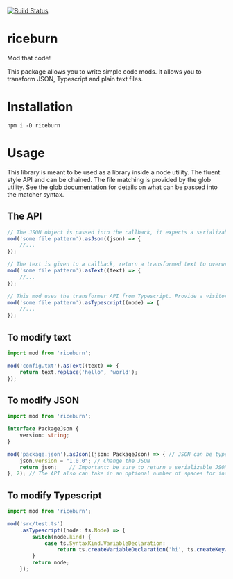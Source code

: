 [![Build Status](https://travis-ci.org/kenotron/riceburn.svg?branch=master)](https://travis-ci.org/kenotron/riceburn)

# riceburn
Mod that code!

This package allows you to write simple code mods. It allows you to transform JSON, Typescript and plain text files.

# Installation

```
npm i -D riceburn
```

# Usage

This library is meant to be used as a library inside a node utility. The fluent style API and can be chained. The file matching is provided by the glob utility. See the [glob documentation](https://github.com/isaacs/node-glob) for details on what can be passed into the matcher syntax.

## The API ##

```typescript
// The JSON object is passed into the callback, it expects a serializable object to be written to disk
mod('some file pattern').asJson((json) => {
    //...
});

// The text is given to a callback, return a transformed text to overwrite the original file
mod('some file pattern').asText((text) => {
    //...
});

// This mod uses the transformer API from Typescript. Provide a visitor function as a callback
mod('some file pattern').asTypescript((node) => {
    //...
});
```

## To modify text ##
```typescript
import mod from 'riceburn';

mod('config.txt').asText((text) => {
    return text.replace('hello', 'world');
});
```

## To modify JSON ##
```typescript
import mod from 'riceburn';

interface PackageJson {
    version: string;
}

mod('package.json').asJson((json: PackageJson) => { // JSON can be typed
    json.version = "1.0.0"; // Change the JSON
    return json;    // Important: be sure to return a serializable JSON
}, 2); // The API also can take in an optional number of spaces for indentation
```

## To modify Typescript ##
```typescript
import mod from 'riceburn';

mod('src/test.ts')
    .asTypescript((node: ts.Node) => {
        switch(node.kind) {
            case ts.SyntaxKind.VariableDeclaration:
                return ts.createVariableDeclaration('hi', ts.createKeywordTypeNode(ts.SyntaxKind.AnyKeyword));
        }
        return node;
    });

```
